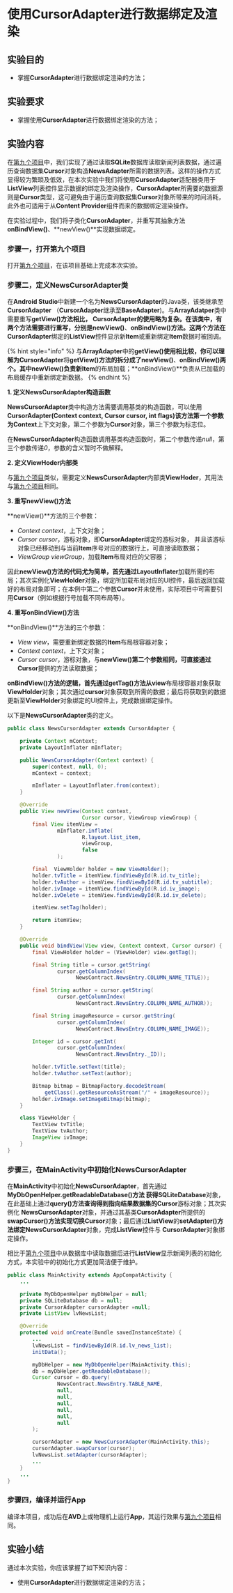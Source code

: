 # 使用CursorAdapter进行数据绑定及渲染

## 实验目的
*  掌握**CursorAdapter**进行数据绑定渲染的方法；
  
## 实验要求
*  掌握使用**CursorAdapter**进行数据绑定渲染的方法；
   
## 实验内容
在[第九个项目](https://xxgqin.gitbook.io/android/ch04/ch04-2.md)中，我们实现了通过读取**SQLite**数据库读取新闻列表数据，通过遍历查询数据集**Cursor**对象构造**NewsAdapter**所需的数据列表。这样的操作方式显得较为繁琐及低效，在本次实验中我们将使用**CursorAdapter**适配器类用于**ListView**列表控件显示数据的绑定及渲染操作，**CursorAdapter**所需要的数据源则是**Cursor**类型，这可避免由于遍历查询数据集**Cursor**对象所带来的时间消耗，此外也可适用于从**Content Provider**组件而来的数据绑定渲染操作。

在实验过程中，我们将子类化**CursorAdapter**，并重写其抽象方法**onBindView()**、**newView()**实现数据绑定。

### 步骤一，打开第九个项目
打开[第九个项目](https://xxgqin.gitbook.io/android/ch04/ch04-2.md)，在该项目基础上完成本次实验。

### 步骤二，定义NewsCursorAdapter类

在**Android Studio**中新建一个名为**NewsCursorAdapter**的Java类，该类继承至**CursorAdapter**
（**CursorAdapter**继承至**BaseAdapter**)。与**ArrayAdatper**类中需要重写**getView()**方法相比，
**CursorAdapter**的使用略为复杂。在该类中，有两个方法需要进行重写，分别是**newView()**、**onBindView()**方法。这两个方法在**CursorAdapter**绑定的**ListView**控件显示新**Item**或重新绑定**Item**数据时被回调。

{% hint style="info" %}
与**ArrayAdapter**中的**getView()**使用相比较，你可以理解为**CursorAdapter**将**getView()**方法的拆分成了**newView()**、**onBindView()**两个。其中**newView()**负责新**Item**的布局加载；**onBindView()**负责从已加载的布局缓存中重新绑定新数据。
{% endhint %}

**1. 定义NewsCursorAdapter构造函数**

**NewsCursorAdapter**类中构造方法需要调用基类的构造函数，可以使用**CursorAdapter(Context context, Cursor cursor, int flags)**该方法第一个参数为**Context**上下文对象，第二个参数为**Cursor**对象，第三个参数为标志位。

在**NewsCursorAdapter**构造函数调用基类构造函数时，第二个参数传递*null*，第三个参数传递*0*，参数的含义暂时不做解释。

**2. 定义ViewHoder内部类**

与[第九个项目](https://xxgqin.gitbook.io/android/ch04/ch04-2.md)类似，需要定义**NewsCursorAdapter**内部类**ViewHoder**，其用法与[第九个项目](https://xxgqin.gitbook.io/android/ch04/ch04-2.md)相同。

**3. 重写newView()方法**

**newView()**方法的三个参数：
*  *Context context*，上下文对象；
*  *Cursor cursor*，游标对象，即**CursorAdapter**绑定的游标对象，
  并且该游标对象已经移动到与当前**Item**序号对应的数据行上，可直接读取数据；
*  *ViewGroup viewGroup*，加载**Item**布局对应的父容器；

因此**newView()**方法的代码尤为简单，首先通过**LayoutInflater**加载所需的布局；其次实例化**ViewHolder**对象，绑定所加载布局对应的UI控件，最后返回加载好的布局对象即可；在本例中第二个参数**Cursor**并未使用，实际项目中可需要引用**Cursor**（例如根据行号加载不同布局等）。

**4. 重写onBindView()方法**

**onBindView()**方法的三个参数：
*  *View view*，需要重新绑定数据的**Item**布局根容器对象；
*  *Context context*，上下文对象；
*  *Cursor cursor*，游标对象，与**newView()**第二个参数相同，可直接通过**Cursor**提供的方法读取数据；

**onBindView()**方法的逻辑，首先通过**getTag()**方法从**view**布局根容器对象获取**ViewHolder**对象；其次通过**cursor**对象获取到所需的数据；最后将获取到的数据更新至**ViewHolder**对象绑定的UI控件上，完成数据绑定操作。

以下是**NewsCursorAdapter**类的定义。
```Java
public class NewsCursorAdapter extends CursorAdapter {

    private Context mContext;
    private LayoutInflater mInflater;

    public NewsCursorAdapter(Context context) {
        super(context, null, 0);
        mContext = context;

        mInflater = LayoutInflater.from(context);
    }

    @Override
    public View newView(Context context, 
                        Cursor cursor, ViewGroup viewGroup) {
        final View itemView =
                mInflater.inflate(
                        R.layout.list_item,
                        viewGroup,
                        false
                );

        final  ViewHolder holder = new ViewHolder();
        holder.tvTitle = itemView.findViewById(R.id.tv_title);
        holder.tvAuthor = itemView.findViewById(R.id.tv_subtitle);
        holder.ivImage = itemView.findViewById(R.id.iv_image);
        holder.ivDelete = itemView.findViewById(R.id.iv_delete);

        itemView.setTag(holder);

        return itemView;
    }

    @Override
    public void bindView(View view, Context context, Cursor cursor) {
        final ViewHolder holder = (ViewHolder) view.getTag();

        final String title = cursor.getString(
                cursor.getColumnIndex(
                      NewsContract.NewsEntry.COLUMN_NAME_TITLE));

        final String author = cursor.getString(
                cursor.getColumnIndex(
                      NewsContract.NewsEntry.COLUMN_NAME_AUTHOR));

        final String imageResource = cursor.getString(
                cursor.getColumnIndex(
                      NewsContract.NewsEntry.COLUMN_NAME_IMAGE));

        Integer id = cursor.getInt(
                cursor.getColumnIndex(
                      NewsContract.NewsEntry._ID));

        holder.tvTitle.setText(title);
        holder.tvAuthor.setText(author);

        Bitmap bitmap = BitmapFactory.decodeStream(
            getClass().getResourceAsStream("/" + imageResource));
        holder.ivImage.setImageBitmap(bitmap);
    }

    class ViewHolder {
        TextView tvTitle;
        TextView tvAuthor;
        ImageView ivImage;
    }
}
``` 

### 步骤三，在MainActivity中初始化NewsCursorAdapter

在**MainActivity**中初始化**NewsCursorAdapter**，首先通过**MyDbOpenHelper.getReadableDatabase()**方法
获得**SQLiteDatabase**对象，在此基础上通过**query()**方法查询得到指向结果数据集的**Cursor**游标对象；其次实例化
**NewsCursorAdapter**对象，并通过其基类**CursorAdapter**所提供的**swapCursor()**方法实现切换**Cursor**对象；最后通过**ListView**的**setAdapter()**方法绑定**NewsCursorAdapter**对象，完成**ListView**控件与
**CursorAdapter**对象绑定操作。

相比于[第九个项目](https://xxgqin.gitbook.io/android/ch04/ch04-2.md)中从数据库中读取数据后进行**ListView**显示新闻列表的初始化方式，本实验中的初始化方式更加简洁便于维护。

```Java 
public class MainActivity extends AppCompatActivity {
    ...

    private MyDbOpenHelper myDbHelper = null;
    private SQLiteDatabase db = null;
    private CursorAdapter cursorAdapter =null;
    private ListView lvNewsList;

    @Override
    protected void onCreate(Bundle savedInstanceState) {
        ...
        lvNewsList = findViewById(R.id.lv_news_list);
        initData();

        myDbHelper = new MyDbOpenHelper(MainActivity.this);
        db = myDbHelper.getReadableDatabase();
        Cursor cursor = db.query(
                NewsContract.NewsEntry.TABLE_NAME,
                null,
                null,
                null,
                null,
                null,
                null
        );

        cursorAdapter = new NewsCursorAdapter(MainActivity.this);
        cursorAdapter.swapCursor(cursor);
        lvNewsList.setAdapter(cursorAdapter);
        ...
    }
    ...
}
``` 

### 步骤四，编译并运行App
编译本项目，成功后在**AVD**上或物理机上运行**App**，其运行效果与[第九个项目](https://xxgqin.gitbook.io/android/ch04/ch04-2.md)相同。


## 实验小结
通过本次实验，你应该掌握了如下知识内容：
*  使用**CursorAdapter**进行数据绑定渲染的方法；
